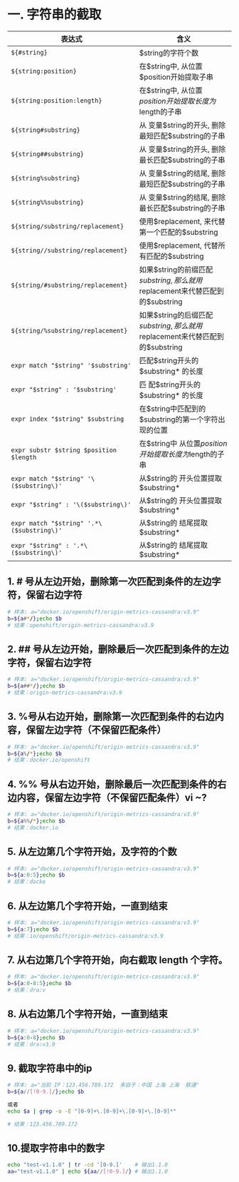 # 一. 字符串的截取

| 表达式                                    | 含义                                                         |
| ----------------------------------------- | ------------------------------------------------------------ |
| `${#string}`                              | $string的字符个数                                            |
| `${string:position}`                      | 在\$string中, 从位置$position开始提取子串                    |
| `${string:position:length}`               | 在\$string中, 从位置$position开始提取长度为$length的子串     |
| `${string#substring}`                     | 从 变量\$string的开头, 删除最短匹配$substring的子串          |
| `${string##substring}`                    | 从 变量\$string的开头, 删除最长匹配$substring的子串          |
| `${string%substring}`                     | 从 变量\$string的结尾, 删除最短匹配$substring的子串          |
| `${string%%substring}`                    | 从 变量\$string的结尾, 删除最长匹配$substring的子串          |
| `${string/substring/replacement}`         | 使用\$replacement, 来代替第一个匹配的$substring              |
| `${string//substring/replacement}`        | 使用\$replacement, 代替所有匹配的$substring                  |
| `${string/#substring/replacement}`        | 如果\$string的前缀匹配$substring, 那么就用$replacement来代替匹配到的$substring |
| `${string/%substring/replacement}`        | 如果\$string的后缀匹配$substring, 那么就用$replacement来代替匹配到的$substring |
| `expr match "$string" '$substring'`       | 匹配\$string开头的$substring* 的长度                         |
| `expr "$string" : '$substring'`           | 匹 配\$string开头的$substring* 的长度                        |
| `expr index "$string" $substring`         | 在\$string中匹配到的$substring的第一个字符出现的位置         |
| `expr substr $string $position $length`   | 在\$string中 从位置$position开始提取长度为$length的子串      |
| `expr match "$string" '\($substring\)'`   | 从\$string的 开头位置提取$substring*                         |
| `expr "$string" : '\($substring\)'`       | 从\$string的 开头位置提取$substring*                         |
| `expr match "$string" '.*\($substring\)'` | 从\$string的 结尾提取$substring*                             |
| `expr "$string" : '.*\($substring\)'`     | 从\$string的 结尾提取\$substring*                            |



## 1. \# 号从左边开始，删除第一次匹配到条件的左边字符，保留右边字符

```bash
# 样本: a="docker.io/openshift/origin-metrics-cassandra:v3.9"
b=${a#*/};echo $b
# 结果：openshift/origin-metrics-cassandra:v3.9
```

## 2. \## 号从左边开始，删除最后一次匹配到条件的左边字符，保留右边字符

```bash
# 样本: a="docker.io/openshift/origin-metrics-cassandra:v3.9"
b=${a##*/};echo $b
# 结果：origin-metrics-cassandra:v3.9
```

## 3. %号从右边开始，删除第一次匹配到条件的右边内容，保留左边字符（不保留匹配条件）

```bash
# 样本: a="docker.io/openshift/origin-metrics-cassandra:v3.9"   
b=${a%/*};echo $b
# 结果：docker.io/openshift
```

## 4. %% 号从右边开始，删除最后一次匹配到条件的右边内容，保留左边字符（不保留匹配条件）vi ~?

```bash
# 样本: a="docker.io/openshift/origin-metrics-cassandra:v3.9"   
b=${a%%/*};echo $b
# 结果：docker.io
```

## 5. 从左边第几个字符开始，及字符的个数

```bash 
# 样本: a="docker.io/openshift/origin-metrics-cassandra:v3.9"   
b=${a:0:5};echo $b
# 结果：docke
```

## 6. 从左边第几个字符开始，一直到结束

```bash
# 样本: a="docker.io/openshift/origin-metrics-cassandra:v3.9"   
b=${a:7};echo $b
# 结果：io/openshift/origin-metrics-cassandra:v3.9
```

## 7. 从右边第几个字符开始，向右截取 length 个字符。

```bash
# 样本: a="docker.io/openshift/origin-metrics-cassandra:v3.9"   
b=${a:0-8:5};echo $b
# 结果：dra:v
```

## 8. 从右边第几个字符开始，一直到结束

```bash
# 样本: a="docker.io/openshift/origin-metrics-cassandra:v3.9"   
b=${a:0-8};echo $b
# 结果：dra:v3.9
```

## 9. 截取字符串中的ip

```bash
# 样本: a="当前 IP：123.456.789.172  来自于：中国 上海 上海  联通"
b=${a//[!0-9.]/};echo $b

或者
echo $a | grep -o -E "[0-9]+\.[0-9]+\.[0-9]+\.[0-9]*"

# 结果：123.456.789.172
```

## 10.提取字符串中的数字

```bash
echo "test-v1.1.0" | tr -cd '[0-9.]'    # 输出1.1.0
aa="test-v1.1.0" | echo ${aa//[!0-9.]/} # 输出1.1.0
```

